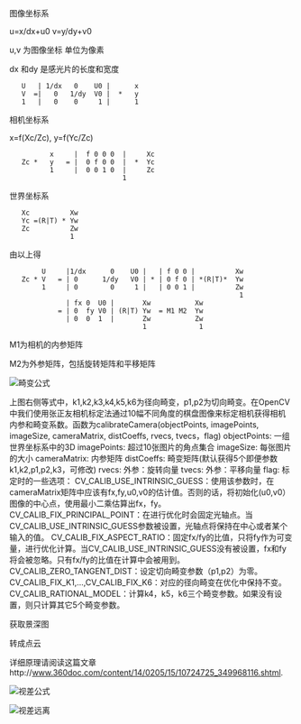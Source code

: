 图像坐标系


u=x/dx+u0 v=y/dy+v0

u,v 为图像坐标 单位为像素 

dx 和dy 是感光片的长度和宽度
      
       U   | 1/dx   0    U0 |      x
       V  =|   0   1/dy  V0 |  *   y
       1   |   0    0     1 |      1

相机坐标系

x=f(Xc/Zc), y=f(Yc/Zc)
                               
              x     |  f 0 0 0  |     Xc  
       Zc *   y   = |  0 f 0 0  |  *  Yc
              1     |  0 0 1 0  |     Zc
                                1

世界坐标系



       Xc          Xw
       Yc =(R|T) * Yw 
       Zc          Zw
                   1



由以上得


            U     |1/dx      0    U0 |   | f 0 0 |          Xw
       Zc * V   = | 0      1/dy   V0 | * | 0 f 0 | *(R|T)*  Yw
            1     | 0        0     1 |   | 0 0 1 |          Zw
                                                             1
                  | fx 0  U0 |       Xw           Xw
                = | 0  fy V0 | (R|T) Yw  = M1 M2  Yw
                  | 0  0  1  |       Zw           Zw
                                     1             1


M1为相机的内参矩阵

M2为外参矩阵，包括旋转矩阵和平移矩阵


![畸变公式](http://180.76.148.87/qibiangongshi.png)

上图右侧等式中，k1,k2,k3,k4,k5,k6为径向畸变，p1,p2为切向畸变。在OpenCV中我们使用张正友相机标定法通过10幅不同角度的棋盘图像来标定相机获得相机内参和畸变系数。函数为calibrateCamera(objectPoints, imagePoints, imageSize, cameraMatrix, distCoeffs, rvecs, tvecs，flag)
objectPoints: 一组世界坐标系中的3D
imagePoints: 超过10张图片的角点集合
imageSize: 每张图片的大小
cameraMatrix: 内参矩阵
distCoeffs: 畸变矩阵(默认获得5个即便参数k1,k2,p1,p2,k3，可修改)
rvecs: 外参：旋转向量
tvecs: 外参：平移向量
flag: 标定时的一些选项：
CV_CALIB_USE_INTRINSIC_GUESS：使用该参数时，在cameraMatrix矩阵中应该有fx,fy,u0,v0的估计值。否则的话，将初始化(u0,v0）图像的中心点，使用最小二乘估算出fx，fy。
CV_CALIB_FIX_PRINCIPAL_POINT：在进行优化时会固定光轴点。当CV_CALIB_USE_INTRINSIC_GUESS参数被设置，光轴点将保持在中心或者某个输入的值。
CV_CALIB_FIX_ASPECT_RATIO：固定fx/fy的比值，只将fy作为可变量，进行优化计算。当CV_CALIB_USE_INTRINSIC_GUESS没有被设置，fx和fy将会被忽略。只有fx/fy的比值在计算中会被用到。
CV_CALIB_ZERO_TANGENT_DIST：设定切向畸变参数（p1,p2）为零。
CV_CALIB_FIX_K1,...,CV_CALIB_FIX_K6：对应的径向畸变在优化中保持不变。
CV_CALIB_RATIONAL_MODEL：计算k4，k5，k6三个畸变参数。如果没有设置，则只计算其它5个畸变参数。



获取景深图



转成点云

详细原理请阅读这篇文章http://www.360doc.com/content/14/0205/15/10724725_349968116.shtml.



![视差公式](http://180.76.148.87/shichatu1.png)

![视差远离](http://180.76.148.87/shichatu2.png)